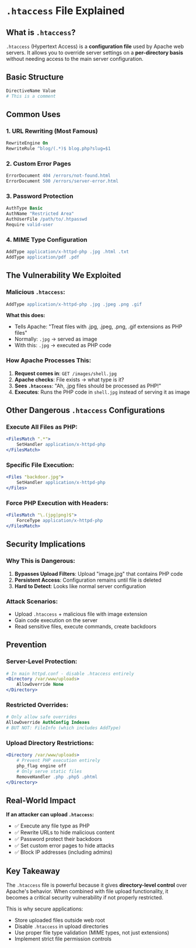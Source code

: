 # `.htaccess` File Explained

## What is `.htaccess`?

`.htaccess` (Hypertext Access) is a **configuration file** used by Apache web servers. It allows you to override server settings on a **per-directory basis** without needing access to the main server configuration.

## Basic Structure

```apache
DirectiveName Value
# This is a comment
```

## Common Uses

### 1. URL Rewriting (Most Famous)
```apache
RewriteEngine On
RewriteRule ^blog/(.*)$ blog.php?slug=$1
```

### 2. Custom Error Pages
```apache
ErrorDocument 404 /errors/not-found.html
ErrorDocument 500 /errors/server-error.html
```

### 3. Password Protection
```apache
AuthType Basic
AuthName "Restricted Area"
AuthUserFile /path/to/.htpasswd
Require valid-user
```

### 4. MIME Type Configuration
```apache
AddType application/x-httpd-php .jpg .html .txt
AddType application/pdf .pdf
```

## The Vulnerability We Exploited

### Malicious `.htaccess`:
```apache
AddType application/x-httpd-php .jpg .jpeg .png .gif
```

**What this does:**
- Tells Apache: "Treat files with .jpg, .jpeg, .png, .gif extensions as PHP files"
- Normally: `.jpg` → served as image
- With this: `.jpg` → executed as PHP code

### How Apache Processes This:

1. **Request comes in**: `GET /images/shell.jpg`
2. **Apache checks**: File exists → what type is it?
3. **Sees `.htaccess`**: "Ah, .jpg files should be processed as PHP!"
4. **Executes**: Runs the PHP code in `shell.jpg` instead of serving it as image

## Other Dangerous `.htaccess` Configurations

### Execute All Files as PHP:
```apache
<FilesMatch ".*">
    SetHandler application/x-httpd-php
</FilesMatch>
```

### Specific File Execution:
```apache
<Files "backdoor.jpg">
    SetHandler application/x-httpd-php
</Files>
```

### Force PHP Execution with Headers:
```apache
<FilesMatch "\.(jpg|png)$">
    ForceType application/x-httpd-php
</FilesMatch>
```

## Security Implications

### Why This is Dangerous:
1. **Bypasses Upload Filters**: Upload "image.jpg" that contains PHP code
2. **Persistent Access**: Configuration remains until file is deleted
3. **Hard to Detect**: Looks like normal server configuration

### Attack Scenarios:
- Upload `.htaccess` + malicious file with image extension
- Gain code execution on the server
- Read sensitive files, execute commands, create backdoors

## Prevention

### Server-Level Protection:
```apache
# In main httpd.conf - disable .htaccess entirely
<Directory /var/www/uploads>
    AllowOverride None
</Directory>
```

### Restricted Overrides:
```apache
# Only allow safe overrides
AllowOverride AuthConfig Indexes
# BUT NOT: FileInfo (which includes AddType)
```

### Upload Directory Restrictions:
```apache
<Directory /var/www/uploads>
    # Prevent PHP execution entirely
    php_flag engine off
    # Only serve static files
    RemoveHandler .php .php5 .phtml
</Directory>
```

## Real-World Impact

**If an attacker can upload `.htaccess`:**
- ✅ Execute any file type as PHP
- ✅ Rewrite URLs to hide malicious content  
- ✅ Password protect their backdoors
- ✅ Set custom error pages to hide attacks
- ✅ Block IP addresses (including admins)

## Key Takeaway

The `.htaccess` file is powerful because it gives **directory-level control** over Apache's behavior. When combined with file upload functionality, it becomes a critical security vulnerability if not properly restricted.

This is why secure applications:
- Store uploaded files outside web root
- Disable `.htaccess` in upload directories
- Use proper file type validation (MIME types, not just extensions)
- Implement strict file permission controls